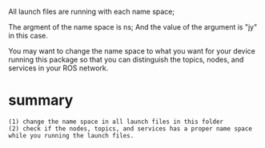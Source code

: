 All launch files are running with each name space;

The argment of the name space is ns; And the value of the argument is "jy" in this case.

You may want to change the name space to what you want for your device running this package so that you can distinguish the topics, nodes, and services in your ROS network.


# summary
    (1) change the name space in all launch files in this folder
    (2) check if the nodes, topics, and services has a proper name space while you running the launch files.
